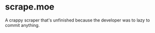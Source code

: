 # scrape.moe

A crappy scraper that's unfinished because the developer was to lazy to commit anything.